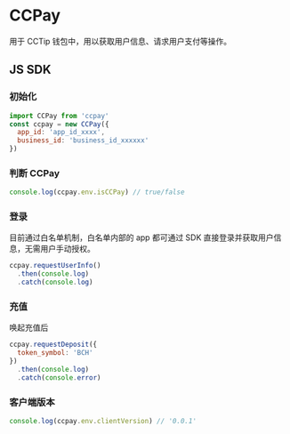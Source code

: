 # CCPay
用于 CCTip 钱包中，用以获取用户信息、请求用户支付等操作。

## JS SDK
### 初始化
```javascript
import CCPay from 'ccpay'
const ccpay = new CCPay({
  app_id: 'app_id_xxxx',
  business_id: 'business_id_xxxxxx'
})
```

### 判断 CCPay
```javascript
console.log(ccpay.env.isCCPay) // true/false
```

### 登录
目前通过白名单机制，白名单内部的 app 都可通过 SDK 直接登录并获取用户信息，无需用户手动授权。
```javascript
ccpay.requestUserInfo()
  .then(console.log)
  .catch(console.log)
```

### 充值
唤起充值后
```javascript
ccpay.requestDeposit({
  token_symbol: 'BCH'
})
  .then(console.log)
  .catch(console.error)
```

### 客户端版本
```javascript
console.log(ccpay.env.clientVersion) // '0.0.1'
```
